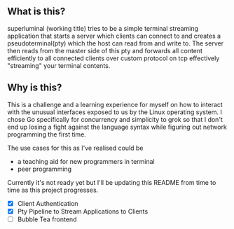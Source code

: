 ## What is this?
superluminal (working title) tries to be a simple terminal streaming application
that starts a server which clients can connect to and creates a pseudoterminal(pty)
which the host can read from and write to. The server then reads from the master side
of this pty and forwards all content efficiently to all connected clients over custom
protocol on tcp effectively "streaming" your terminal contents.

## Why is this?
This is a challenge and a learning experience for myself on how to interact with the
unusual interfaces exposed to us by the Linux operating system. I chose Go specifically
for concurrency and simplicity to grok so that I don't end up losing a fight against
the language syntax while figuring out network programming the first time.  

The use cases for this as I've realised could be
* a teaching aid for new programmers in terminal
* peer programming
  
Currently it's not ready yet but I'll be updating this README from time to time as
this project progresses.

- [x] Client Authentication
- [x] Pty Pipeline to Stream Applications to Clients
- [ ] Bubble Tea frontend
